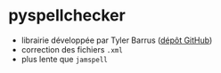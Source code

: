 pyspellchecker
===============================================================================

* librairie développée par Tyler Barrus ([dépôt GitHub](https://github.com/barrust/pyspellchecker))
* correction des fichiers `.xml`
* plus lente que `jamspell`
